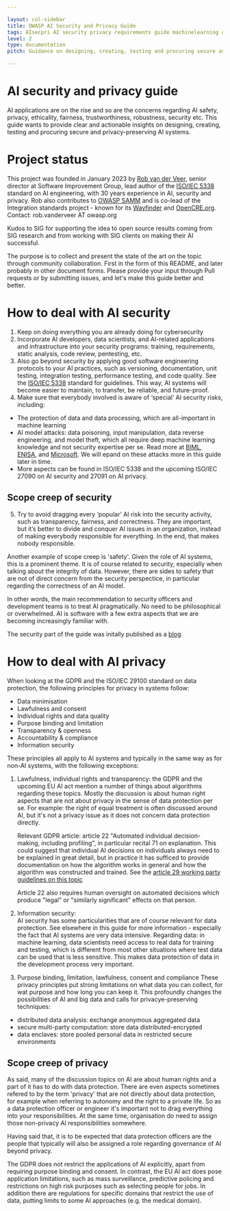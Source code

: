 ```yaml
---

layout: col-sidebar
title: OWASP AI Security and Privacy Guide
tags: AIsecpri AI security privacy requirements guide machinelearning algorithms
level: 2
type: documentation
pitch: Guidance on designing, creating, testing and procuring secure and privacy-preserving AI systems

---
```


AI security and privacy guide
===============================
AI applications are on the rise and so are the concerns regarding AI safety, privacy, ethicality, fairness, trustworthiness, robustness, security etc. This guide wants to provide clear and actionable insights on designing, creating, testing and procuring secure and privacy-preserving AI systems. 

# Project status
This project was founded in January 2023 by [Rob van der Veer](https://www.linkedin.com/in/robvanderveer/), senior director at Software Improvement Group, lead author of the [ISO/IEC 5338](https://www.iso.org/standard/81118.html) standard on AI engineering, with 30 years experience in AI, security and privacy. Rob also contributes to [OWASP SAMM](https://owaspsamm.org/guidance/agile/) and is co-lead of the Integration standards project - known for its [Wayfinder](https://owasp.org/www-project-integration-standards/) and [OpenCRE.org](https://www.opencre.org/). Contact: rob.vanderveer AT owasp.org

Kudos to SIG for supporting the idea to open source results coming from SIG research and from working with SIG clients on making their AI successful.

The purpose is to collect and present the state of the art on the topic through community collaboration. First in the form of this README, and later probably in other document forms. Please provide your input through Pull requests or by submitting issues, and let's make this guide better and better.

# How to deal with AI security
1. Keep on doing everything you are already doing for cybersecurity
2. Incorporate AI developers, data scientists, and AI-related applications and infrastructure into your security programs: training, requirements, static analysis, code review, pentesting, etc.
3. Also go beyond security by applying good software engineering protocols to your AI practices, such as versioning, documentation, unit testing, integration testing, performance testing, and code quality. See the [ISO/IEC 5338](https://www.iso.org/standard/81118.html) standard for guidelines. This way, AI systems will become easier to maintain, to transfer, be reliable, and future-proof.
4. Make sure that everybody involved is aware of ‘special’ AI security risks, including:
* The protection of data and data processing, which are all-important in machine learning
* AI model attacks: data poisoning, input manipulation, data reverse engineering, and model theft, which all require deep machine learning knowledge and not security expertise per se. Read more at [BIML](https://berryvilleiml.com/taxonomy/), [ENISA](https://www.enisa.europa.eu/publications/securing-machine-learning-algorithms), and [Microsoft](https://docs.microsoft.com/en-us/security/failure-modes-in-machine-learning). We will epand on these attacks more in this guide later in time.
* More aspects can be found in ISO/IEC 5338 and the upcoming ISO/IEC 27090 on AI security and 27091 on AI privacy. 

## Scope creep of security

5. Try to avoid dragging every ‘popular’ AI risk into the security activity, such as transparency, fairness, and correctness. They are important, but it’s better to divide and conquer AI issues in an organization, instead of making everybody responsible for everything. In the end, that makes nobody responsible.

Another example of scope creep is 'safety'. Given the role of AI systems, this is a prominent theme. It is of course related to security, especially when talking about the integrity of data. However, there are sides to safety that are not of direct concern from the security perspectice, in particular regarding the correctness of an AI model.

In other words, the main recommendation to security officers and development teams is to treat AI pragmatically. No need to be philosophical or overwhelmed. AI is software with a few extra aspects that we are becoming increasingly familiar with. 

The security part of the guide was initally published as a [blog](https://www.softwareimprovementgroup.com/resources/how-artificial-intelligence-attacked-my-family-and-other-ai-security-lessons/).

# How to deal with AI privacy
When looking at the GDPR and the ISO/IEC 29100 standard on data protection, the following principles for privacy in systems follow: 
* Data minimisation
* Lawfulness and consent
* Individual rights and data quality
* Purpose binding and limitation
* Transparency & openness
* Accountability & compliance
* Information security 

These principles all apply to AI systems and typically in the same way as for non-AI systems, with the following exceptions:

1. Lawfulness, individual rights and transparency: the GDPR and the upcoming EU AI act mention a number of things about algorithms regarding these topics. Mostly the discussion is about human right aspects that are not about privacy in the sense of data protection per se. For example: the right of equal treatment is often discussed around AI, but it's not a privacy issue as it does not concern data protection directly. 

    Relevant GDPR article: article 22 "Automated individual decision-making, including profiling", in particular recital 71 on explanation. This could suggest that individual AI decisions on individuals always need to be explained in great detail, but in practice it has sufficed to provide documentation on how the algorithm works in general and how the algorithm was constructed and trained. See the [article 29 working party guidelines on this topic](https://ec.europa.eu/newsroom/article29/items/612053/en) 
    
    Article 22 also requires human oversight on automated decisions which produce "legal" or "similarly significant" effects on that person.

2. Information security:  
AI security has some particularities that are of course relevant for data protection. See elsewhere in this guide for more information - especially the fact that AI systems are very data intensive. 
Regarding data: in machine learning, data scientists need access to real data for training and testing, which is different from most other situations where test data can be used that is less sensitive. This makes data protection of data in the development process very important. 

3. Purpose binding, limitation, lawfulness, consent and compliance
These privacy principles put strong limitations on what data you can collect, for wat purpose and how long you can keep it. This profoundly changes the possibilities of AI and big data and calls for privacye-preserving techniques:
* distributed data analysis: exchange anonymous aggregated data
* secure multi-party computation: store data distributed-encrypted
* data enclaves: store pooled personal data in restricted secure environments 

## Scope creep of privacy
As said, many of the discussion topics on AI are about human rights and a part of it has to do with data protection. There are even aspects sometimes refered to by the term 'privacy' that are not directly about data protection, for example when referring to autonomy and the right to a private life. So as a data protection officer or engineer it's important not to drag everything into your responsibilities. At the same time, organisation do need to assign those non-privacy AI responsibilities somewhere.

Having said that, it is to be expected that data protection officers are the people that typically will also be assigned a role regarding governance of AI beyond privacy. 

The GDPR does not restrict the applications of AI explicitly, apart from requiring purpose binding and consent. In contrast, the EU AI act does pose application limitations, such as mass surveillance, predictive policing and restrictions on high risk purposes such as selecting people for jobs. In addition there are regulations for specific domains that restrict the use of data, putting limits to some AI approaches (e.g. the medical domain). 

